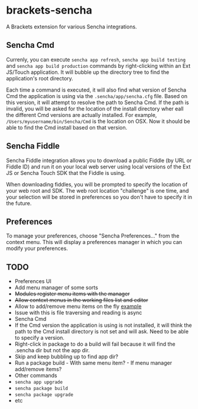 # brackets-sencha

A Brackets extension for various Sencha integrations.

## Sencha Cmd

Currenly, you can execute `sencha app refresh`, `sencha app build testing` and `sencha app build production` commands by right-clicking within an Ext JS/Touch application. It will bubble up the directory tree to find the application's root directory.

Each time a command is executed, it will also find what version of Sencha Cmd the application is using via the `.sencha/app/sencha.cfg` file. Based on this version, it will attempt to resolve the path to Sencha Cmd. If the path is invalid, you will be asked for the location of the install directory wher eall the different Cmd versions are actually installed. For example, `/Users/myusername/bin/Sencha/Cmd` is the location on OSX. Now it should be able to find the Cmd install based on that version.

## Sencha Fiddle

Sencha Fiddle integration allows you to download a public Fiddle (by URL or Fiddle ID) and run it on your local web server using local versions of the Ext JS or Sencha Touch SDK that the Fiddle is using. 

When downloading fiddles, you will be prompted to specify the location of your web root and SDK. The web root location "challenge" is one time, and your selection will be stored in preferences so you don't have to specify it in the future.

## Preferences

To manage your preferences, choose "Sencha Preferences..." from the context menu. This will display a preferences manager in which you can modify your preferences.

## TODO

 - Preferences UI
 - Add menu manager of some sorts
  - ~~Modules register menu items with the manager~~
  - ~~Allow context menus in the working files list and editor~~
  - Allow to add/remove menu items on the fly [example](https://github.com/dschaffe/brackets-scriptexec/blob/master/main.js#L128)
   - Issue with this is file traversing and reading is async
 - Sencha Cmd
  - If the Cmd version the application is using is not installed, it will think the path to the Cmd install directory is not set and will ask. Need to be able to specify a version.
  - Right-click in package to do a build will fail because it will find the .sencha dir but not the app dir.
   - Skip and keep bubbling up to find app dir?
   - Run a package build
    - With same menu item?
    - If menu manager add/remove items?
  - Other commands
   - `sencha app upgrade`
   - `sencha package build`
   - `sencha package upgrade`
   - etc
